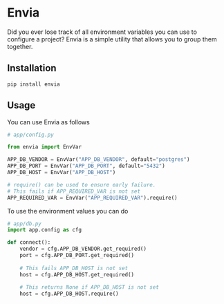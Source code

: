 # Envia

Did you ever lose track of all environment variables you can use to configure a project? Envia is a simple utility that allows you to group them together.

## Installation

```
pip install envia
```

## Usage

You can use Envia as follows

```python
# app/config.py

from envia import EnvVar

APP_DB_VENDOR = EnvVar("APP_DB_VENDOR", default="postgres")
APP_DB_PORT = EnvVar("APP_DB_PORT", default="5432")
APP_DB_HOST = EnvVar("APP_DB_HOST")

# require() can be used to ensure early failure. 
# This fails if APP_REQUIRED_VAR is not set
APP_REQUIRED_VAR = EnvVar("APP_REQUIRED_VAR").require()

```
To use the environment values you can do

```python
# app/db.py
import app.config as cfg

def connect():
	vendor = cfg.APP_DB_VENDOR.get_required()
	port = cfg.APP_DB_PORT.get_required()
	
	# This fails APP_DB_HOST is not set
	host = cfg.APP_DB_HOST.get_required()
	
	# This returns None if APP_DB_HOST is not set
	host = cfg.APP_DB_HOST.require()
```

